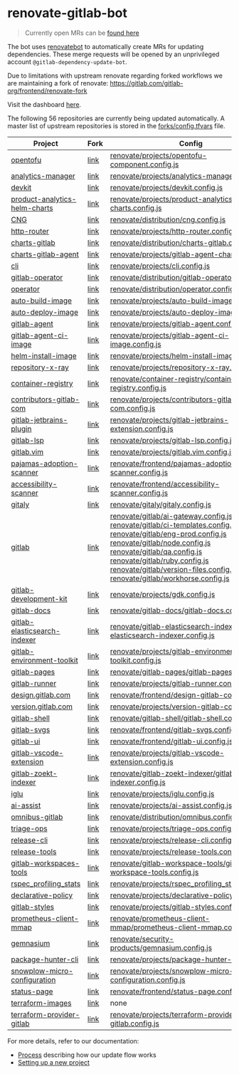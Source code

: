 # renovate-gitlab-bot

> Currently open MRs can be [found here](https://gitlab.com/dashboard/merge_requests?scope=all&utf8=%E2%9C%93&state=opened&author_username=gitlab-dependency-update-bot)

The bot uses [renovatebot](https://github.com/renovatebot/renovate) to
automatically create MRs for updating dependencies. These merge requests will be opened by an unprivileged account `@gitlab-dependency-update-bot`.

Due to limitations with upstream renovate regarding forked workflows we are maintaining a fork of renovate:
https://gitlab.com/gitlab-org/frontend/renovate-fork

Visit the dashboard [here](https://gitlab-org.gitlab.io/frontend/renovate-gitlab-bot/).

<!-- rep -->

The following 56 repositories are currently being updated automatically.
A master list of upstream repositories is stored in the [forks/config.tfvars](./forks/config.tfvars) file.

| Project                           | Fork                                       | Config                                                                                                                                                                                                                                                                                                                                                                                                                                                                                                                                                                                                                                                        |
| --------------------------------- | ------------------------------------------ | ------------------------------------------------------------------------------------------------------------------------------------------------------------------------------------------------------------------------------------------------------------------------------------------------------------------------------------------------------------------------------------------------------------------------------------------------------------------------------------------------------------------------------------------------------------------------------------------------------------------------------------------------------------- |
| [opentofu][]                      | [link][opentofu_fork]                      | [renovate/projects/opentofu-component.config.js](./renovate/projects/opentofu-component.config.js)                                                                                                                                                                                                                                                                                                                                                                                                                                                                                                                                                            |
| [analytics-manager][]             | [link][analytics-manager_fork]             | [renovate/projects/analytics-manager.config.js](./renovate/projects/analytics-manager.config.js)                                                                                                                                                                                                                                                                                                                                                                                                                                                                                                                                                              |
| [devkit][]                        | [link][devkit_fork]                        | [renovate/projects/devkit.config.js](./renovate/projects/devkit.config.js)                                                                                                                                                                                                                                                                                                                                                                                                                                                                                                                                                                                    |
| [product-analytics-helm-charts][] | [link][product-analytics-helm-charts_fork] | [renovate/projects/product-analytics-helm-charts.config.js](./renovate/projects/product-analytics-helm-charts.config.js)                                                                                                                                                                                                                                                                                                                                                                                                                                                                                                                                      |
| [CNG][]                           | [link][CNG_fork]                           | [renovate/distribution/cng.config.js](./renovate/distribution/cng.config.js)                                                                                                                                                                                                                                                                                                                                                                                                                                                                                                                                                                                  |
| [http-router][]                   | [link][http-router_fork]                   | [renovate/projects/http-router.config.js](./renovate/projects/http-router.config.js)                                                                                                                                                                                                                                                                                                                                                                                                                                                                                                                                                                          |
| [charts-gitlab][]                 | [link][charts-gitlab_fork]                 | [renovate/distribution/charts-gitlab.config.js](./renovate/distribution/charts-gitlab.config.js)                                                                                                                                                                                                                                                                                                                                                                                                                                                                                                                                                              |
| [charts-gitlab-agent][]           | [link][charts-gitlab-agent_fork]           | [renovate/projects/gitlab-agent-chart.config.js](./renovate/projects/gitlab-agent-chart.config.js)                                                                                                                                                                                                                                                                                                                                                                                                                                                                                                                                                            |
| [cli][]                           | [link][cli_fork]                           | [renovate/projects/cli.config.js](./renovate/projects/cli.config.js)                                                                                                                                                                                                                                                                                                                                                                                                                                                                                                                                                                                          |
| [gitlab-operator][]               | [link][gitlab-operator_fork]               | [renovate/distribution/gitlab-operator.config.js](./renovate/distribution/gitlab-operator.config.js)                                                                                                                                                                                                                                                                                                                                                                                                                                                                                                                                                          |
| [operator][]                      | [link][operator_fork]                      | [renovate/distribution/operator.config.js](./renovate/distribution/operator.config.js)                                                                                                                                                                                                                                                                                                                                                                                                                                                                                                                                                                        |
| [auto-build-image][]              | [link][auto-build-image_fork]              | [renovate/projects/auto-build-image.config.js](./renovate/projects/auto-build-image.config.js)                                                                                                                                                                                                                                                                                                                                                                                                                                                                                                                                                                |
| [auto-deploy-image][]             | [link][auto-deploy-image_fork]             | [renovate/projects/auto-deploy-image.config.js](./renovate/projects/auto-deploy-image.config.js)                                                                                                                                                                                                                                                                                                                                                                                                                                                                                                                                                              |
| [gitlab-agent][]                  | [link][gitlab-agent_fork]                  | [renovate/projects/gitlab-agent.config.js](./renovate/projects/gitlab-agent.config.js)                                                                                                                                                                                                                                                                                                                                                                                                                                                                                                                                                                        |
| [gitlab-agent-ci-image][]         | [link][gitlab-agent-ci-image_fork]         | [renovate/projects/gitlab-agent-ci-image.config.js](./renovate/projects/gitlab-agent-ci-image.config.js)                                                                                                                                                                                                                                                                                                                                                                                                                                                                                                                                                      |
| [helm-install-image][]            | [link][helm-install-image_fork]            | [renovate/projects/helm-install-image.config.js](./renovate/projects/helm-install-image.config.js)                                                                                                                                                                                                                                                                                                                                                                                                                                                                                                                                                            |
| [repository-x-ray][]              | [link][repository-x-ray_fork]              | [renovate/projects/repository-x-ray.config.js](./renovate/projects/repository-x-ray.config.js)                                                                                                                                                                                                                                                                                                                                                                                                                                                                                                                                                                |
| [container-registry][]            | [link][container-registry_fork]            | [renovate/container-registry/container-registry.config.js](./renovate/container-registry/container-registry.config.js)                                                                                                                                                                                                                                                                                                                                                                                                                                                                                                                                        |
| [contributors-gitlab-com][]       | [link][contributors-gitlab-com_fork]       | [renovate/projects/contributors-gitlab-com.config.js](./renovate/projects/contributors-gitlab-com.config.js)                                                                                                                                                                                                                                                                                                                                                                                                                                                                                                                                                  |
| [gitlab-jetbrains-plugin][]       | [link][gitlab-jetbrains-plugin_fork]       | [renovate/projects/gitlab-jetbrains-extension.config.js](./renovate/projects/gitlab-jetbrains-extension.config.js)                                                                                                                                                                                                                                                                                                                                                                                                                                                                                                                                            |
| [gitlab-lsp][]                    | [link][gitlab-lsp_fork]                    | [renovate/projects/gitlab-lsp.config.js](./renovate/projects/gitlab-lsp.config.js)                                                                                                                                                                                                                                                                                                                                                                                                                                                                                                                                                                            |
| [gitlab.vim][]                    | [link][gitlab.vim_fork]                    | [renovate/projects/gitlab.vim.config.js](./renovate/projects/gitlab.vim.config.js)                                                                                                                                                                                                                                                                                                                                                                                                                                                                                                                                                                            |
| [pajamas-adoption-scanner][]      | [link][pajamas-adoption-scanner_fork]      | [renovate/frontend/pajamas-adoption-scanner.config.js](./renovate/frontend/pajamas-adoption-scanner.config.js)                                                                                                                                                                                                                                                                                                                                                                                                                                                                                                                                                |
| [accessibility-scanner][]         | [link][accessibility-scanner_fork]         | [renovate/frontend/accessibility-scanner.config.js](./renovate/frontend/accessibility-scanner.config.js)                                                                                                                                                                                                                                                                                                                                                                                                                                                                                                                                                      |
| [gitaly][]                        | [link][gitaly_fork]                        | [renovate/gitaly/gitaly.config.js](./renovate/gitaly/gitaly.config.js)                                                                                                                                                                                                                                                                                                                                                                                                                                                                                                                                                                                        |
| [gitlab][]                        | [link][gitlab_fork]                        | [renovate/gitlab/ai-gateway.config.js](./renovate/gitlab/ai-gateway.config.js) <br/> [renovate/gitlab/ci-templates.config.js](./renovate/gitlab/ci-templates.config.js) <br/> [renovate/gitlab/eng-prod.config.js](./renovate/gitlab/eng-prod.config.js) <br/> [renovate/gitlab/node.config.js](./renovate/gitlab/node.config.js) <br/> [renovate/gitlab/qa.config.js](./renovate/gitlab/qa.config.js) <br/> [renovate/gitlab/ruby.config.js](./renovate/gitlab/ruby.config.js) <br/> [renovate/gitlab/version-files.config.js](./renovate/gitlab/version-files.config.js) <br/> [renovate/gitlab/workhorse.config.js](./renovate/gitlab/workhorse.config.js) |
| [gitlab-development-kit][]        | [link][gitlab-development-kit_fork]        | [renovate/projects/gdk.config.js](./renovate/projects/gdk.config.js)                                                                                                                                                                                                                                                                                                                                                                                                                                                                                                                                                                                          |
| [gitlab-docs][]                   | [link][gitlab-docs_fork]                   | [renovate/gitlab-docs/gitlab-docs.config.js](./renovate/gitlab-docs/gitlab-docs.config.js)                                                                                                                                                                                                                                                                                                                                                                                                                                                                                                                                                                    |
| [gitlab-elasticsearch-indexer][]  | [link][gitlab-elasticsearch-indexer_fork]  | [renovate/gitlab-elasticsearch-indexer/gitlab-elasticsearch-indexer.config.js](./renovate/gitlab-elasticsearch-indexer/gitlab-elasticsearch-indexer.config.js)                                                                                                                                                                                                                                                                                                                                                                                                                                                                                                |
| [gitlab-environment-toolkit][]    | [link][gitlab-environment-toolkit_fork]    | [renovate/projects/gitlab-environment-toolkit.config.js](./renovate/projects/gitlab-environment-toolkit.config.js)                                                                                                                                                                                                                                                                                                                                                                                                                                                                                                                                            |
| [gitlab-pages][]                  | [link][gitlab-pages_fork]                  | [renovate/gitlab-pages/gitlab-pages.config.js](./renovate/gitlab-pages/gitlab-pages.config.js)                                                                                                                                                                                                                                                                                                                                                                                                                                                                                                                                                                |
| [gitlab-runner][]                 | [link][gitlab-runner_fork]                 | [renovate/projects/gitlab-runner.config.js](./renovate/projects/gitlab-runner.config.js)                                                                                                                                                                                                                                                                                                                                                                                                                                                                                                                                                                      |
| [design.gitlab.com][]             | [link][design.gitlab.com_fork]             | [renovate/frontend/design-gitlab-com.config.js](./renovate/frontend/design-gitlab-com.config.js)                                                                                                                                                                                                                                                                                                                                                                                                                                                                                                                                                              |
| [version.gitlab.com][]            | [link][version.gitlab.com_fork]            | [renovate/projects/version-gitlab-com.config.js](./renovate/projects/version-gitlab-com.config.js)                                                                                                                                                                                                                                                                                                                                                                                                                                                                                                                                                            |
| [gitlab-shell][]                  | [link][gitlab-shell_fork]                  | [renovate/gitlab-shell/gitlab-shell.config.js](./renovate/gitlab-shell/gitlab-shell.config.js)                                                                                                                                                                                                                                                                                                                                                                                                                                                                                                                                                                |
| [gitlab-svgs][]                   | [link][gitlab-svgs_fork]                   | [renovate/frontend/gitlab-svgs.config.js](./renovate/frontend/gitlab-svgs.config.js)                                                                                                                                                                                                                                                                                                                                                                                                                                                                                                                                                                          |
| [gitlab-ui][]                     | [link][gitlab-ui_fork]                     | [renovate/frontend/gitlab-ui.config.js](./renovate/frontend/gitlab-ui.config.js)                                                                                                                                                                                                                                                                                                                                                                                                                                                                                                                                                                              |
| [gitlab-vscode-extension][]       | [link][gitlab-vscode-extension_fork]       | [renovate/projects/gitlab-vscode-extension.config.js](./renovate/projects/gitlab-vscode-extension.config.js)                                                                                                                                                                                                                                                                                                                                                                                                                                                                                                                                                  |
| [gitlab-zoekt-indexer][]          | [link][gitlab-zoekt-indexer_fork]          | [renovate/gitlab-zoekt-indexer/gitlab-zoekt-indexer.config.js](./renovate/gitlab-zoekt-indexer/gitlab-zoekt-indexer.config.js)                                                                                                                                                                                                                                                                                                                                                                                                                                                                                                                                |
| [iglu][]                          | [link][iglu_fork]                          | [renovate/projects/iglu.config.js](./renovate/projects/iglu.config.js)                                                                                                                                                                                                                                                                                                                                                                                                                                                                                                                                                                                        |
| [ai-assist][]                     | [link][ai-assist_fork]                     | [renovate/projects/ai-assist.config.js](./renovate/projects/ai-assist.config.js)                                                                                                                                                                                                                                                                                                                                                                                                                                                                                                                                                                              |
| [omnibus-gitlab][]                | [link][omnibus-gitlab_fork]                | [renovate/distribution/omnibus.config.js](./renovate/distribution/omnibus.config.js)                                                                                                                                                                                                                                                                                                                                                                                                                                                                                                                                                                          |
| [triage-ops][]                    | [link][triage-ops_fork]                    | [renovate/projects/triage-ops.config.js](./renovate/projects/triage-ops.config.js)                                                                                                                                                                                                                                                                                                                                                                                                                                                                                                                                                                            |
| [release-cli][]                   | [link][release-cli_fork]                   | [renovate/projects/release-cli.config.js](./renovate/projects/release-cli.config.js)                                                                                                                                                                                                                                                                                                                                                                                                                                                                                                                                                                          |
| [release-tools][]                 | [link][release-tools_fork]                 | [renovate/projects/release-tools.config.js](./renovate/projects/release-tools.config.js)                                                                                                                                                                                                                                                                                                                                                                                                                                                                                                                                                                      |
| [gitlab-workspaces-tools][]       | [link][gitlab-workspaces-tools_fork]       | [renovate/gitlab-workspace-tools/gitlab-workspace-tools.config.js](./renovate/gitlab-workspace-tools/gitlab-workspace-tools.config.js)                                                                                                                                                                                                                                                                                                                                                                                                                                                                                                                        |
| [rspec_profiling_stats][]         | [link][rspec_profiling_stats_fork]         | [renovate/projects/rspec_profiling_stats.config.js](./renovate/projects/rspec_profiling_stats.config.js)                                                                                                                                                                                                                                                                                                                                                                                                                                                                                                                                                      |
| [declarative-policy][]            | [link][declarative-policy_fork]            | [renovate/projects/declarative-policy.config.js](./renovate/projects/declarative-policy.config.js)                                                                                                                                                                                                                                                                                                                                                                                                                                                                                                                                                            |
| [gitlab-styles][]                 | [link][gitlab-styles_fork]                 | [renovate/projects/gitlab-styles.config.js](./renovate/projects/gitlab-styles.config.js)                                                                                                                                                                                                                                                                                                                                                                                                                                                                                                                                                                      |
| [prometheus-client-mmap][]        | [link][prometheus-client-mmap_fork]        | [renovate/prometheus-client-mmap/prometheus-client-mmap.config.js](./renovate/prometheus-client-mmap/prometheus-client-mmap.config.js)                                                                                                                                                                                                                                                                                                                                                                                                                                                                                                                        |
| [gemnasium][]                     | [link][gemnasium_fork]                     | [renovate/security-products/gemnasium.config.js](./renovate/security-products/gemnasium.config.js)                                                                                                                                                                                                                                                                                                                                                                                                                                                                                                                                                            |
| [package-hunter-cli][]            | [link][package-hunter-cli_fork]            | [renovate/projects/package-hunter-cli.config.js](./renovate/projects/package-hunter-cli.config.js)                                                                                                                                                                                                                                                                                                                                                                                                                                                                                                                                                            |
| [snowplow-micro-configuration][]  | [link][snowplow-micro-configuration_fork]  | [renovate/projects/snowplow-micro-configuration.config.js](./renovate/projects/snowplow-micro-configuration.config.js)                                                                                                                                                                                                                                                                                                                                                                                                                                                                                                                                        |
| [status-page][]                   | [link][status-page_fork]                   | [renovate/frontend/status-page.config.js](./renovate/frontend/status-page.config.js)                                                                                                                                                                                                                                                                                                                                                                                                                                                                                                                                                                          |
| [terraform-images][]              | [link][terraform-images_fork]              | none                                                                                                                                                                                                                                                                                                                                                                                                                                                                                                                                                                                                                                                          |
| [terraform-provider-gitlab][]     | [link][terraform-provider-gitlab_fork]     | [renovate/projects/terraform-provider-gitlab.config.js](./renovate/projects/terraform-provider-gitlab.config.js)                                                                                                                                                                                                                                                                                                                                                                                                                                                                                                                                              |

[opentofu]: https://gitlab.com/components/opentofu
[opentofu_fork]: https://gitlab.com/gitlab-renovate-forks/opentofu
[analytics-manager]: https://gitlab.com/gitlab-org/analytics-section/analytics-manager
[analytics-manager_fork]: https://gitlab.com/gitlab-renovate-forks/analytics-manager
[devkit]: https://gitlab.com/gitlab-org/analytics-section/product-analytics/devkit
[devkit_fork]: https://gitlab.com/gitlab-renovate-forks/devkit
[product-analytics-helm-charts]: https://gitlab.com/gitlab-org/analytics-section/product-analytics/helm-charts
[product-analytics-helm-charts_fork]: https://gitlab.com/gitlab-renovate-forks/product-analytics-helm-charts
[CNG]: https://gitlab.com/gitlab-org/build/CNG
[CNG_fork]: https://gitlab.com/gitlab-renovate-forks/CNG
[http-router]: https://gitlab.com/gitlab-org/cells/http-router
[http-router_fork]: https://gitlab.com/gitlab-renovate-forks/http-router
[charts-gitlab]: https://gitlab.com/gitlab-org/charts/gitlab
[charts-gitlab_fork]: https://gitlab.com/gitlab-renovate-forks/charts-gitlab
[charts-gitlab-agent]: https://gitlab.com/gitlab-org/charts/gitlab-agent
[charts-gitlab-agent_fork]: https://gitlab.com/gitlab-renovate-forks/charts-gitlab-agent
[cli]: https://gitlab.com/gitlab-org/cli
[cli_fork]: https://gitlab.com/gitlab-renovate-forks/cli
[gitlab-operator]: https://gitlab.com/gitlab-org/cloud-native/gitlab-operator
[gitlab-operator_fork]: https://gitlab.com/gitlab-renovate-forks/gitlab-operator
[operator]: https://gitlab.com/gitlab-org/cloud-native/operator
[operator_fork]: https://gitlab.com/gitlab-renovate-forks/operator
[auto-build-image]: https://gitlab.com/gitlab-org/cluster-integration/auto-build-image
[auto-build-image_fork]: https://gitlab.com/gitlab-renovate-forks/auto-build-image
[auto-deploy-image]: https://gitlab.com/gitlab-org/cluster-integration/auto-deploy-image
[auto-deploy-image_fork]: https://gitlab.com/gitlab-renovate-forks/auto-deploy-image
[gitlab-agent]: https://gitlab.com/gitlab-org/cluster-integration/gitlab-agent
[gitlab-agent_fork]: https://gitlab.com/gitlab-renovate-forks/gitlab-agent
[gitlab-agent-ci-image]: https://gitlab.com/gitlab-org/cluster-integration/gitlab-agent-ci-image
[gitlab-agent-ci-image_fork]: https://gitlab.com/gitlab-renovate-forks/gitlab-agent-ci-image
[helm-install-image]: https://gitlab.com/gitlab-org/cluster-integration/helm-install-image
[helm-install-image_fork]: https://gitlab.com/gitlab-renovate-forks/helm-install-image
[repository-x-ray]: https://gitlab.com/gitlab-org/code-creation/repository-x-ray
[repository-x-ray_fork]: https://gitlab.com/gitlab-renovate-forks/repository-x-ray
[container-registry]: https://gitlab.com/gitlab-org/container-registry
[container-registry_fork]: https://gitlab.com/gitlab-renovate-forks/container-registry
[contributors-gitlab-com]: https://gitlab.com/gitlab-org/developer-relations/contributor-success/contributors-gitlab-com
[contributors-gitlab-com_fork]: https://gitlab.com/gitlab-renovate-forks/contributors-gitlab-com
[gitlab-jetbrains-plugin]: https://gitlab.com/gitlab-org/editor-extensions/gitlab-jetbrains-plugin
[gitlab-jetbrains-plugin_fork]: https://gitlab.com/gitlab-renovate-forks/gitlab-jetbrains-plugin
[gitlab-lsp]: https://gitlab.com/gitlab-org/editor-extensions/gitlab-lsp
[gitlab-lsp_fork]: https://gitlab.com/gitlab-renovate-forks/gitlab-lsp
[gitlab.vim]: https://gitlab.com/gitlab-org/editor-extensions/gitlab.vim
[gitlab.vim_fork]: https://gitlab.com/gitlab-renovate-forks/gitlab.vim
[pajamas-adoption-scanner]: https://gitlab.com/gitlab-org/frontend/pajamas-adoption-scanner
[pajamas-adoption-scanner_fork]: https://gitlab.com/gitlab-renovate-forks/pajamas-adoption-scanner
[accessibility-scanner]: https://gitlab.com/gitlab-org/frontend/playground/accessibility-scanner
[accessibility-scanner_fork]: https://gitlab.com/gitlab-renovate-forks/accessibility-scanner
[gitaly]: https://gitlab.com/gitlab-org/gitaly
[gitaly_fork]: https://gitlab.com/gitlab-renovate-forks/gitaly
[gitlab]: https://gitlab.com/gitlab-org/gitlab
[gitlab_fork]: https://gitlab.com/gitlab-renovate-forks/gitlab
[gitlab-development-kit]: https://gitlab.com/gitlab-org/gitlab-development-kit
[gitlab-development-kit_fork]: https://gitlab.com/gitlab-renovate-forks/gitlab-development-kit
[gitlab-docs]: https://gitlab.com/gitlab-org/gitlab-docs
[gitlab-docs_fork]: https://gitlab.com/gitlab-renovate-forks/gitlab-docs
[gitlab-elasticsearch-indexer]: https://gitlab.com/gitlab-org/gitlab-elasticsearch-indexer
[gitlab-elasticsearch-indexer_fork]: https://gitlab.com/gitlab-renovate-forks/gitlab-elasticsearch-indexer
[gitlab-environment-toolkit]: https://gitlab.com/gitlab-org/gitlab-environment-toolkit
[gitlab-environment-toolkit_fork]: https://gitlab.com/gitlab-renovate-forks/gitlab-environment-toolkit
[gitlab-pages]: https://gitlab.com/gitlab-org/gitlab-pages
[gitlab-pages_fork]: https://gitlab.com/gitlab-renovate-forks/gitlab-pages
[gitlab-runner]: https://gitlab.com/gitlab-org/gitlab-runner
[gitlab-runner_fork]: https://gitlab.com/gitlab-renovate-forks/gitlab-runner
[design.gitlab.com]: https://gitlab.com/gitlab-org/gitlab-services/design.gitlab.com
[design.gitlab.com_fork]: https://gitlab.com/gitlab-renovate-forks/design.gitlab.com
[version.gitlab.com]: https://gitlab.com/gitlab-org/gitlab-services/version.gitlab.com
[version.gitlab.com_fork]: https://gitlab.com/gitlab-renovate-forks/version.gitlab.com
[gitlab-shell]: https://gitlab.com/gitlab-org/gitlab-shell
[gitlab-shell_fork]: https://gitlab.com/gitlab-renovate-forks/gitlab-shell
[gitlab-svgs]: https://gitlab.com/gitlab-org/gitlab-svgs
[gitlab-svgs_fork]: https://gitlab.com/gitlab-renovate-forks/gitlab-svgs
[gitlab-ui]: https://gitlab.com/gitlab-org/gitlab-ui
[gitlab-ui_fork]: https://gitlab.com/gitlab-renovate-forks/gitlab-ui
[gitlab-vscode-extension]: https://gitlab.com/gitlab-org/gitlab-vscode-extension
[gitlab-vscode-extension_fork]: https://gitlab.com/gitlab-renovate-forks/gitlab-vscode-extension
[gitlab-zoekt-indexer]: https://gitlab.com/gitlab-org/gitlab-zoekt-indexer
[gitlab-zoekt-indexer_fork]: https://gitlab.com/gitlab-renovate-forks/gitlab-zoekt-indexer
[iglu]: https://gitlab.com/gitlab-org/iglu
[iglu_fork]: https://gitlab.com/gitlab-renovate-forks/iglu
[ai-assist]: https://gitlab.com/gitlab-org/modelops/applied-ml/code-suggestions/ai-assist
[ai-assist_fork]: https://gitlab.com/gitlab-renovate-forks/ai-assist
[omnibus-gitlab]: https://gitlab.com/gitlab-org/omnibus-gitlab
[omnibus-gitlab_fork]: https://gitlab.com/gitlab-renovate-forks/omnibus-gitlab
[triage-ops]: https://gitlab.com/gitlab-org/quality/triage-ops
[triage-ops_fork]: https://gitlab.com/gitlab-renovate-forks/triage-ops
[release-cli]: https://gitlab.com/gitlab-org/release-cli
[release-cli_fork]: https://gitlab.com/gitlab-renovate-forks/release-cli
[release-tools]: https://gitlab.com/gitlab-org/release-tools
[release-tools_fork]: https://gitlab.com/gitlab-renovate-forks/release-tools
[gitlab-workspaces-tools]: https://gitlab.com/gitlab-org/workspaces/gitlab-workspaces-tools
[gitlab-workspaces-tools_fork]: https://gitlab.com/gitlab-renovate-forks/gitlab-workspaces-tools
[rspec_profiling_stats]: https://gitlab.com/gitlab-org/rspec_profiling_stats
[rspec_profiling_stats_fork]: https://gitlab.com/gitlab-renovate-forks/rspec_profiling_stats
[declarative-policy]: https://gitlab.com/gitlab-org/ruby/gems/declarative-policy
[declarative-policy_fork]: https://gitlab.com/gitlab-renovate-forks/declarative-policy
[gitlab-styles]: https://gitlab.com/gitlab-org/ruby/gems/gitlab-styles
[gitlab-styles_fork]: https://gitlab.com/gitlab-renovate-forks/gitlab-styles
[prometheus-client-mmap]: https://gitlab.com/gitlab-org/ruby/gems/prometheus-client-mmap
[prometheus-client-mmap_fork]: https://gitlab.com/gitlab-renovate-forks/prometheus-client-mmap
[gemnasium]: https://gitlab.com/gitlab-org/security-products/analyzers/gemnasium
[gemnasium_fork]: https://gitlab.com/gitlab-renovate-forks/gemnasium
[package-hunter-cli]: https://gitlab.com/gitlab-org/security-products/package-hunter-cli
[package-hunter-cli_fork]: https://gitlab.com/gitlab-renovate-forks/package-hunter-cli
[snowplow-micro-configuration]: https://gitlab.com/gitlab-org/snowplow-micro-configuration
[snowplow-micro-configuration_fork]: https://gitlab.com/gitlab-renovate-forks/snowplow-micro-configuration
[status-page]: https://gitlab.com/gitlab-org/status-page
[status-page_fork]: https://gitlab.com/gitlab-renovate-forks/status-page
[terraform-images]: https://gitlab.com/gitlab-org/terraform-images
[terraform-images_fork]: https://gitlab.com/gitlab-renovate-forks/terraform-images
[terraform-provider-gitlab]: https://gitlab.com/gitlab-org/terraform-provider-gitlab
[terraform-provider-gitlab_fork]: https://gitlab.com/gitlab-renovate-forks/terraform-provider-gitlab

<!-- rep -->

For more details, refer to our documentation:

- [Process](./docs/process.md) describing how our update flow works
- [Setting up a new project](./docs/setting-up-a-new-project.md)
